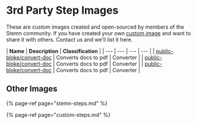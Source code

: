# 3rd Party Step Images

These are custom images created and open-sourced by members of the Stemn community. If you have created your own [custom image](custom-steps.md) and want to share it with others. Contact us and we'll list it here.

| **Name** | **Description** | **Classification** |
| --- | --- | --- | --- |
| [public-bloke/convert-doc](http://google.com) | Converts docs to pdf | Converter |
| [public-bloke/convert-doc](http://google.com/) | Converts docs to pdf | Converter |
| [public-bloke/convert-doc](http://google.com/) | Converts docs to pdf | Converter |

## Other Images

{% page-ref page="stemn-steps.md" %}

{% page-ref page="custom-steps.md" %}



